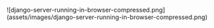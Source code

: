 ![django-server-running-in-browser-compressed.png]
(assets/images/django-server-running-in-browser-compressed.png)
